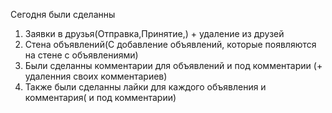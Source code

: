 Сегодня были сделанны 
1) Заявки в друзья(Отправка,Принятие,) + удаление из друзей
2) Стена объявлений(С добавление объявлений, которые появляются на стене с объявлениями)
3) Были сделанны комментарии для объявлений и под комментарии (+ удаленния своих комментариев)
4) Также были сделанны лайки для каждого объявления и комментария( и под комментарии)
